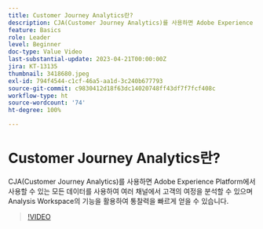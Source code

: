 ```yaml
---
title: Customer Journey Analytics란?
description: CJA(Customer Journey Analytics)를 사용하면 Adobe Experience Platform에서 사용할 수 있는 모든 데이터를 사용하여 여러 채널에서 고객의 여정을 분석할 수 있으며 Analysis Workspace의 기능을 활용하여 통찰력을 빠르게 얻을 수 있습니다.
feature: Basics
role: Leader
level: Beginner
doc-type: Value Video
last-substantial-update: 2023-04-21T00:00:00Z
jira: KT-13135
thumbnail: 3418680.jpeg
exl-id: 794f4544-c1cf-46a5-aa1d-3c240b677793
source-git-commit: c9830412d18f63dc14020748ff43df7f7fcf408c
workflow-type: ht
source-wordcount: '74'
ht-degree: 100%

---
```


# Customer Journey Analytics란?

CJA(Customer Journey Analytics)를 사용하면 Adobe Experience Platform에서 사용할 수 있는 모든 데이터를 사용하여 여러 채널에서 고객의 여정을 분석할 수 있으며 Analysis Workspace의 기능을 활용하여 통찰력을 빠르게 얻을 수 있습니다.

>[!VIDEO](https://video.tv.adobe.com/v/3418680/?quality=12&learn=on)
